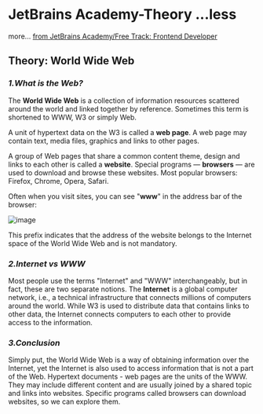 # JetBrains Academy-Theory ...less
more... [ from JetBrains Academy/Free Track: Frontend Developer](https://hyperskill.org/tracks/5)
## Theory: World Wide Web
### *1.What is the Web?*

The **World Wide Web** is a collection of information resources scattered around the world and linked together by reference. Sometimes this term is shortened to WWW, W3 or simply Web.

A unit of hypertext data on the W3 is called a **web page**. A web page may contain text, media files, graphics and links to other pages.

A group of Web pages that share a common content theme, design and links to each other is called a **website**. Special programs — **browsers** — are used to download and browse these websites. Most popular browsers: Firefox, Chrome, Opera, Safari.

Often when you visit sites, you can see "**www**" in the address bar of the browser:



![image](https://user-images.githubusercontent.com/87952989/151135633-e40d5f7b-8df5-4291-85d7-78eab52cc7d8.png)



This prefix indicates that the address of the website belongs to the Internet space of the World Wide Web and is not mandatory.


### *2.Internet vs WWW*
Most people use the terms "Internet" and "WWW" interchangeably, but in fact, these are two separate notions. The **Internet** is a global computer network, i.e., a technical infrastructure that connects millions of computers around the world. While W3 is used to distribute data that contains links to other data, the Internet connects computers to each other to provide access to the information.


### *3.Conclusion*
Simply put, the World Wide Web is a way of obtaining information over the Internet, yet the Internet is also used to access information that is not a part of the Web. Hypertext documents - web pages are the units of the WWW. They may include different content and are usually joined by a shared topic and links into websites. Specific programs called browsers can download websites, so we can explore them.



